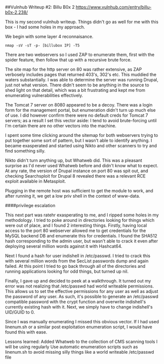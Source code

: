##Vulnhub Writeup #2: Billu B0x 2
https://www.vulnhub.com/entry/billu-b0x-2,238/

This is my second vulnhub writeup. Things didn't go as well for me with this box - I had some holes in my approach.

We begin with some layer 4 reconnaisance. 


```
nmap -sV -sT -p- [billubox IP] -T5
```

There are two webservers so I used ZAP to enumerate them, first with the spider feature,  then follow that up with a recursive brute force.

The site map for the http server on 80 was rather extensive, as ZAP verbosely includes pages that returned 403's, 302's etc. This muddied the waters substantially. I was able to determine the server was running Drupal, just not what version. There didn't seem to be anything in the source to shed light on that detail, which was a bit frustrating and kept me from enumerating vulnerabilities effectively.

The Tomcat 7 server on 8080 appeared to be a decoy. There was a login form for the management portal, but enumeration didn't turn up much else of use. I did however confirm there were no default creds for Tomcat 7 servers; as a result I set this vector aside: I tend to avoid brute-forcing until I'm certain there are no other vectors into the machine.

I spent some time clicking around the sitemap for both webservers trying to put together some sort of pattern, but I wasn't able to identify anything. I became exasperated and started using Nikto and other scanners to try and find something silly.

Nikto didn't turn anything up, but Whatweb did. This was a pleasant surprise as I'd never used Whatweb before and didn't know what to expect. At any rate, the version of Drupal instance on port 80 was spit out, and checking Searchsploit for Drupal 8 revealed there was a relevant RCE exploit available in Metasploit.

Plugging in the remote host was sufficient to get the module to work, and after running it, we get a low priv shell in the context of www-data.


####privilege escalation

This next part was ratehr exasperating to me, and I ripped some holes in my methodology. I tried to poke around in directories looking for things which were out of place, and I found 2 interesting things. Firstly, having local access to the port 80 webserver allowed me to get credentials for the MySQL backend DB and enumerate this for credentials. I found the SHA512 hash corresponding to the admin user, but wasn't able to crack it even after deploying several million words against it with Hashcat64.

Next I found a hash for user indishell in /etc/passwd. I tried to crack this with several million words from the SecList passwords dump and again failed. At this point I tried to go back through all of the directories and running applications looking for odd things, but turned up nil. 

Finally, I gave up and decided to peek at a walkthrough. It turned out my error was not realizing that /etc/passwd had world writeable permissions. This allows us to set the effective permissions for any user as well as adjust the password of any user. As such, it's possible to generate an /etc/passwd compatible password with the crypt function and overwrite indishell's currently existing hash with it. Next, we simply have to change indishell's UID/GUID to 0.

Since I was manually enumerating I missed this obvious vector. If I had used linenum.sh or a similar post exploitation enumeration script, I would have found this with ease.

Lessons learned:
Added Whatweb to the collection of CMS scanning tools I will be using regularly
Use automatic enumeration scripts such as linenum.sh to avoid missing silly things like a world writeable /etc/passwd file


